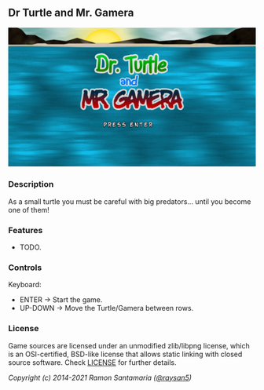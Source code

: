 ## Dr Turtle and Mr. Gamera

![Dr Turtle and Mr. Gamera](screenshots/screenshot000.png "Dr Turtle and Mr. Gamera")

### Description

As a small turtle you must be careful with big predators... until you become one of them!

### Features

 - TODO.

### Controls

Keyboard:
 - ENTER -> Start the game.
 - UP-DOWN -> Move the Turtle/Gamera between rows.

### License

Game sources are licensed under an unmodified zlib/libpng license, which is an OSI-certified, BSD-like license that allows static linking with closed source software. Check [LICENSE](LICENSE) for further details.

*Copyright (c) 2014-2021 Ramon Santamaria ([@raysan5](https://twitter.com/raysan5))*